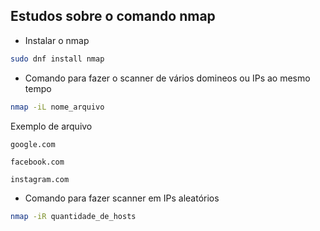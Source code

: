 ## Estudos sobre o comando nmap

- Instalar o nmap
``` bash
sudo dnf install nmap
```
- Comando para fazer o scanner de vários domineos ou IPs ao mesmo tempo
```bash
nmap -iL nome_arquivo
```
Exemplo de arquivo
```
google.com 

facebook.com

instagram.com
```
- Comando para fazer scanner em IPs aleatórios
```bash
nmap -iR quantidade_de_hosts
```
